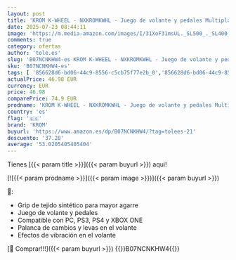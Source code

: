 ```yaml
---
layout: post
title: 'KROM K-WHEEL - NXKROMKWHL - Juego de volante y pedales Multiplataforma  palanca de cambios y levas en el volante  efecto vibracion  compatible PC  PS3  PS4 y XBOX'
date: 2025-07-23 08:44:11
image: 'https://m.media-amazon.com/images/I/31XoF31msUL._SL500_._SL400_.jpg'
comments: true
category: ofertas
author: 'tole.es'
slug: 'B07NCNKHW4-es KROM K-WHEEL - NXKROMKWHL - Juego de volante y pedales...'
sku: 'B07NCNKHW4-es'
tags: [ '856628d6-bd06-44c9-8556-c5cb75f77e2b_0','856628d6-bd06-44c9-8556-c5cb75f77e2b_3701','Accesorios','Arborist Merchandising Root','Self Service','Sistemas heredados','Sistemas heredados de PlayStation','Special Features Stores','Videojuegos','krom','ps4','xbox','🇪🇸', ]
actualPrice: 46.98 EUR
currency: EUR
price: 46.98
comparePrice: 74.9 EUR
prodname: 'KROM K-WHEEL - NXKROMKWHL - Juego de volante y pedales Multiplataforma  palanca de cambios y levas en el volante  efecto vibracion  compatible PC  PS3  PS4 y XBOX'
country: 'es'
flag: '🇪🇸'
brand: 'KROM'
buyurl: 'https://www.amazon.es/dp/B07NCNKHW4/?tag=tolees-21'
descuento: '37.28'
average: '53.0205405405404'
---
```


Tienes [{{< param title >}}]({{< param buyurl >}}) aqui!

[![{{< param prodname >}}]({{< param image >}})]({{< param buyurl >}})

🔎:

- Grip de tejido sintético para mayor agarre
- Juego de volante y pedales
- Compatible con PC, PS3, PS4 y XBOX ONE
- Palanca de cambios y levas en el volante
- Efectos de vibración en el volante

[🛒 Comprar!!!]({{< param buyurl >}})
{{<world>}}B07NCNKHW4{{</world>}}

